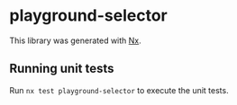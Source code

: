 # playground-selector

This library was generated with [Nx](https://nx.dev).

## Running unit tests

Run `nx test playground-selector` to execute the unit tests.
